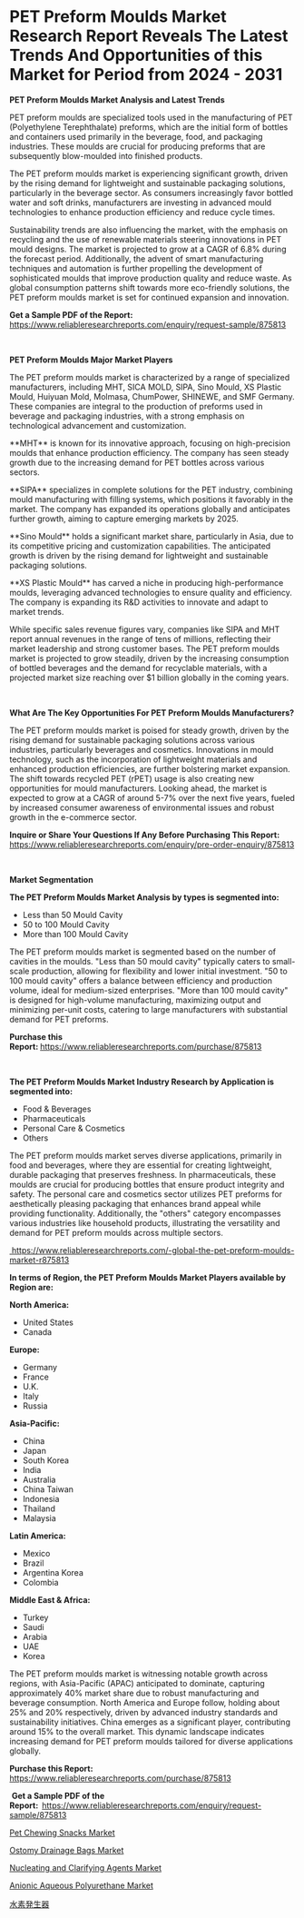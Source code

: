 <p><h1>PET Preform Moulds Market Research Report Reveals The Latest Trends And Opportunities of this Market for Period from 2024 - 2031</h1></p><p><strong>PET Preform Moulds Market Analysis and Latest Trends</strong></p>
<p><p>PET preform moulds are specialized tools used in the manufacturing of PET (Polyethylene Terephthalate) preforms, which are the initial form of bottles and containers used primarily in the beverage, food, and packaging industries. These moulds are crucial for producing preforms that are subsequently blow-moulded into finished products. </p><p>The PET preform moulds market is experiencing significant growth, driven by the rising demand for lightweight and sustainable packaging solutions, particularly in the beverage sector. As consumers increasingly favor bottled water and soft drinks, manufacturers are investing in advanced mould technologies to enhance production efficiency and reduce cycle times. </p><p>Sustainability trends are also influencing the market, with the emphasis on recycling and the use of renewable materials steering innovations in PET mould designs. The market is projected to grow at a CAGR of 6.8% during the forecast period. Additionally, the advent of smart manufacturing techniques and automation is further propelling the development of sophisticated moulds that improve production quality and reduce waste. As global consumption patterns shift towards more eco-friendly solutions, the PET preform moulds market is set for continued expansion and innovation.</p></p>
<p><strong>Get a Sample PDF of the Report:&nbsp;</strong> <a href="https://www.reliableresearchreports.com/enquiry/request-sample/875813">https://www.reliableresearchreports.com/enquiry/request-sample/875813</a></p>
<p>&nbsp;</p>
<p><strong>PET Preform Moulds Major Market Players</strong></p>
<p><p>The PET preform moulds market is characterized by a range of specialized manufacturers, including MHT, SICA MOLD, SIPA, Sino Mould, XS Plastic Mould, Huiyuan Mold, Molmasa, ChumPower, SHINEWE, and SMF Germany. These companies are integral to the production of preforms used in beverage and packaging industries, with a strong emphasis on technological advancement and customization.</p><p>**MHT** is known for its innovative approach, focusing on high-precision moulds that enhance production efficiency. The company has seen steady growth due to the increasing demand for PET bottles across various sectors. </p><p>**SIPA** specializes in complete solutions for the PET industry, combining mould manufacturing with filling systems, which positions it favorably in the market. The company has expanded its operations globally and anticipates further growth, aiming to capture emerging markets by 2025.</p><p>**Sino Mould** holds a significant market share, particularly in Asia, due to its competitive pricing and customization capabilities. The anticipated growth is driven by the rising demand for lightweight and sustainable packaging solutions.</p><p>**XS Plastic Mould** has carved a niche in producing high-performance moulds, leveraging advanced technologies to ensure quality and efficiency. The company is expanding its R&D activities to innovate and adapt to market trends.</p><p>While specific sales revenue figures vary, companies like SIPA and MHT report annual revenues in the range of tens of millions, reflecting their market leadership and strong customer bases. The PET preform moulds market is projected to grow steadily, driven by the increasing consumption of bottled beverages and the demand for recyclable materials, with a projected market size reaching over $1 billion globally in the coming years.</p></p>
<p>&nbsp;</p>
<p><strong>What Are The Key Opportunities For PET Preform Moulds Manufacturers?</strong></p>
<p><p>The PET preform moulds market is poised for steady growth, driven by the rising demand for sustainable packaging solutions across various industries, particularly beverages and cosmetics. Innovations in mould technology, such as the incorporation of lightweight materials and enhanced production efficiencies, are further bolstering market expansion. The shift towards recycled PET (rPET) usage is also creating new opportunities for mould manufacturers. Looking ahead, the market is expected to grow at a CAGR of around 5-7% over the next five years, fueled by increased consumer awareness of environmental issues and robust growth in the e-commerce sector.</p></p>
<p><strong>Inquire or Share Your Questions If Any Before Purchasing This Report:</strong> <a href="https://www.reliableresearchreports.com/enquiry/pre-order-enquiry/875813">https://www.reliableresearchreports.com/enquiry/pre-order-enquiry/875813</a></p>
<p>&nbsp;</p>
<p><strong>Market Segmentation</strong></p>
<p><strong>The PET Preform Moulds Market Analysis by types is segmented into:</strong></p>
<p><ul><li>Less than 50 Mould Cavity</li><li>50 to 100 Mould Cavity</li><li>More than 100 Mould Cavity</li></ul></p>
<p><p>The PET preform moulds market is segmented based on the number of cavities in the moulds. "Less than 50 mould cavity" typically caters to small-scale production, allowing for flexibility and lower initial investment. "50 to 100 mould cavity" offers a balance between efficiency and production volume, ideal for medium-sized enterprises. "More than 100 mould cavity" is designed for high-volume manufacturing, maximizing output and minimizing per-unit costs, catering to large manufacturers with substantial demand for PET preforms.</p></p>
<p><strong>Purchase this Report:&nbsp;</strong><a href="https://www.reliableresearchreports.com/purchase/875813">https://www.reliableresearchreports.com/purchase/875813</a></p>
<p>&nbsp;</p>
<p><strong>The PET Preform Moulds Market Industry Research by Application is segmented into:</strong></p>
<p><ul><li>Food & Beverages</li><li>Pharmaceuticals</li><li>Personal Care & Cosmetics</li><li>Others</li></ul></p>
<p><p>The PET preform moulds market serves diverse applications, primarily in food and beverages, where they are essential for creating lightweight, durable packaging that preserves freshness. In pharmaceuticals, these moulds are crucial for producing bottles that ensure product integrity and safety. The personal care and cosmetics sector utilizes PET preforms for aesthetically pleasing packaging that enhances brand appeal while providing functionality. Additionally, the "others" category encompasses various industries like household products, illustrating the versatility and demand for PET preform moulds across multiple sectors.</p></p>
<p><a href="https://www.reliableresearchreports.com/-global-the-pet-preform-moulds-market-r875813">&nbsp;https://www.reliableresearchreports.com/-global-the-pet-preform-moulds-market-r875813</a></p>
<p><strong>In terms of Region, the PET Preform Moulds Market Players available by Region are:</strong></p>
<p>
    <p> <strong> North America: </strong>
        <ul>
            <li>United States</li>
            <li>Canada</li>
        </ul>
        </p> 
    <p> <strong> Europe: </strong>
        <ul>
            <li>Germany</li>
            <li>France</li>
            <li>U.K.</li>
            <li>Italy</li>
            <li>Russia</li>
        </ul>
        </p> 
    <p> <strong> Asia-Pacific: </strong>
        <ul>
            <li>China</li>
            <li>Japan</li>
            <li>South Korea</li>
            <li>India</li>
            <li>Australia</li>
            <li>China Taiwan</li>
            <li>Indonesia</li>
            <li>Thailand</li>
            <li>Malaysia</li>
        </ul>
        </p> 
    <p> <strong> Latin America: </strong>
        <ul>
            <li>Mexico</li>
            <li>Brazil</li>
            <li>Argentina Korea</li>
            <li>Colombia</li>
        </ul>
        </p> 
    <p> <strong> Middle East & Africa: </strong>
        <ul>
            <li>Turkey</li>
            <li>Saudi</li>
            <li>Arabia</li>
            <li>UAE</li>
            <li>Korea</li>
        </ul>
    </p>
    </p>
<p><p>The PET preform moulds market is witnessing notable growth across regions, with Asia-Pacific (APAC) anticipated to dominate, capturing approximately 40% market share due to robust manufacturing and beverage consumption. North America and Europe follow, holding about 25% and 20% respectively, driven by advanced industry standards and sustainability initiatives. China emerges as a significant player, contributing around 15% to the overall market. This dynamic landscape indicates increasing demand for PET preform moulds tailored for diverse applications globally.</p></p>
<p><strong>Purchase this Report: </strong><a href="https://www.reliableresearchreports.com/purchase/875813">https://www.reliableresearchreports.com/purchase/875813</a></p>
<p>&nbsp;<strong>Get a Sample PDF of the Report:&nbsp;&nbsp;</strong><a href="https://www.reliableresearchreports.com/enquiry/request-sample/875813">https://www.reliableresearchreports.com/enquiry/request-sample/875813</a></p>
<p><strong></strong></p>
<p><p><a href="https://github.com/globismark/Market-Research-Report-List-5/blob/main/pet-chewing-snacks-market.md">Pet Chewing Snacks Market</a></p><p><a href="https://www.linkedin.com/pulse/ostomy-drainage-bags-market-size-growing-cagr-73-report-covers-mjg1e?trackingId=THWDBi5zQpq2SYvSZvopDA%3D%3D">Ostomy Drainage Bags Market</a></p><p><a href="https://www.linkedin.com/pulse/nucleating-clarifying-agents-market-essentials-key-players-7gu3e?trackingId=gtuQmDdVTQ23D4iuLK3BuA%3D%3D">Nucleating and Clarifying Agents Market</a></p><p><a href="https://medium.com/@charityrice1939/anionic-aqueous-polyurethane-industry-analysis-report-its-market-size-growing-with-a-cagr-of-4-2-e7fc3058856b">Anionic Aqueous Polyurethane Market</a></p><p><a href="https://medium.com/@dressleredward/%E5%B8%82%E5%A0%B4%E4%BA%88%E6%B8%AC%E3%81%AE%E5%A4%89%E5%8C%96-%E3%82%B0%E3%83%AD%E3%83%BC%E3%83%90%E3%83%AB%E6%B0%B4%E7%B4%A0%E7%99%BA%E7%94%9F%E5%99%A8%E5%B8%82%E5%A0%B4%E3%81%AE%E5%8B%95%E5%90%91%E3%81%A8%E4%BB%8A%E5%BE%8C%E3%81%AE%E3%83%88%E3%83%AC%E3%83%B3%E3%83%89-2024%E5%B9%B4-2031%E5%B9%B4-9763a17d25fb">水素発生器</a></p></p>